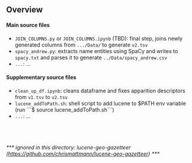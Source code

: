 ## Overview

#### Main source files
- ```JOIN_COLUMNS.py``` or ```JOIN_COLUMNS.ipynb``` (TBD): final step, joins newly generated columns from ```.../Data/``` to generate ```v2.tsv```
- ```spacy_andrew.py```: extracts name entities using SpaCy and writes to ```spacy.txt``` and parses it to generate ```../Data/spacy_andrew.csv```
- ```...```: ...

#### Supplementary source files
- ```clean_up_df.ipynb```: cleans dataframe and fixes apparition descriptors from ```v1.tsv``` to ```v2.tsv```
- ```lucene_addToPath.sh```: shell script to add lucene to $PATH env variable (run ```$ source lucene_addToPath.sh```)
- ```...```: ...

<br><br>
###### *** ignored in this directory: lucene-geo-gazetteer (https://github.com/chrismattmann/lucene-geo-gazetteer) ***
